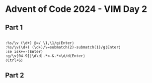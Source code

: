 # Advent of Code 2024 - VIM Day 2



## Part 1 


```

:%s/\v (\d+) @=/ \1,\1/g⟨Enter⟩
:%s/\v(\d+) (\d+)/\=submatch(2)-submatch(1)/g⟨Enter⟩
:se isk+=-⟨Enter⟩
:g/\v[04-9]|\d\d|.*<-&.*<\d/d⟨Enter⟩
⟨Ctrl+G⟩

```








## Part 2 







```







```








